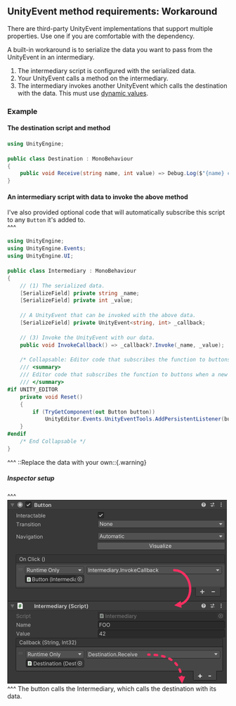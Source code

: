 ## UnityEvent method requirements: Workaround
There are third-party UnityEvent implementations that support multiple properties. Use one if you are comfortable with the dependency.

A built-in workaround is to serialize the data you want to pass from the UnityEvent in an intermediary.
1. The intermediary script is configured with the serialized data.
1. Your UnityEvent calls a method on the intermediary.
1. The intermediary invokes another UnityEvent which calls the destination with the data. This must use [dynamic values](Dynamic%20Values.md).

### Example
#### The destination script and method
```csharp
using UnityEngine;

public class Destination : MonoBehaviour
{
    public void Receive(string name, int value) => Debug.Log($"{name} called us with {value}!");
}
```
#### An intermediary script with data to invoke the above method
I've also provided optional code that will automatically subscribe this script to any `Button` it's added to.  
^^^
```csharp
using UnityEngine;
using UnityEngine.Events;
using UnityEngine.UI;

public class Intermediary : MonoBehaviour
{
	// (1) The serialized data.
	[SerializeField] private string _name;
	[SerializeField] private int _value;

	// A UnityEvent that can be invoked with the above data.
	[SerializeField] private UnityEvent<string, int> _callback;

	// (3) Invoke the UnityEvent with our data.
	public void InvokeCallback() => _callback?.Invoke(_name, _value);

	/* Collapsable: Editor code that subscribes the function to buttons when a new component is created. */
	/// <summary>
	/// Editor code that subscribes the function to buttons when a new component is created.
	/// </summary>
#if UNITY_EDITOR
	private void Reset()
	{
		if (TryGetComponent(out Button button))
			UnityEditor.Events.UnityEventTools.AddPersistentListener(button.onClick, InvokeCallback);
	}
#endif
	/* End Collapsable */
}
```
^^^ ::Replace the data with your own::{.warning}

##### Inspector setup
^^^
![UnityEvent Intermediary inspector setup](unity-event-intermediary.png)
^^^ The button calls the Intermediary, which calls the destination with its data.